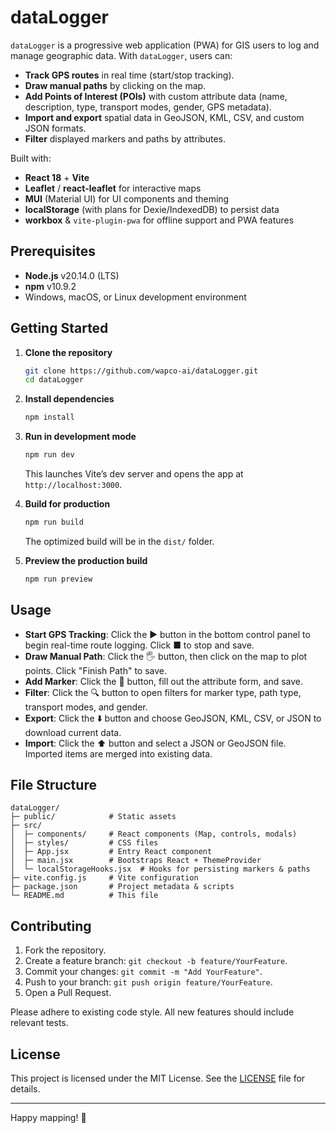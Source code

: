 # dataLogger

`dataLogger` is a progressive web application (PWA) for GIS users to log and manage geographic data. With `dataLogger`, users can:

* **Track GPS routes** in real time (start/stop tracking).
* **Draw manual paths** by clicking on the map.
* **Add Points of Interest (POIs)** with custom attribute data (name, description, type, transport modes, gender, GPS metadata).
* **Import and export** spatial data in GeoJSON, KML, CSV, and custom JSON formats.
* **Filter** displayed markers and paths by attributes.

Built with:

* **React 18** + **Vite**
* **Leaflet** / **react-leaflet** for interactive maps
* **MUI** (Material UI) for UI components and theming
* **localStorage** (with plans for Dexie/IndexedDB) to persist data
* **workbox** & `vite-plugin-pwa` for offline support and PWA features

## Prerequisites

* **Node.js** v20.14.0 (LTS)
* **npm** v10.9.2
* Windows, macOS, or Linux development environment

## Getting Started

1. **Clone the repository**

   ```bash
   git clone https://github.com/wapco-ai/dataLogger.git
   cd dataLogger
   ```

2. **Install dependencies**

   ```bash
   npm install
   ```

3. **Run in development mode**

   ```bash
   npm run dev
   ```

   This launches Vite’s dev server and opens the app at `http://localhost:3000`.

4. **Build for production**

   ```bash
   npm run build
   ```

   The optimized build will be in the `dist/` folder.

5. **Preview the production build**

   ```bash
   npm run preview
   ```

## Usage

* **Start GPS Tracking**: Click the ▶️ button in the bottom control panel to begin real-time route logging. Click ■ to stop and save.
* **Draw Manual Path**: Click the 🖐️ button, then click on the map to plot points. Click "Finish Path" to save.
* **Add Marker**: Click the 📍 button, fill out the attribute form, and save.
* **Filter**: Click the 🔍 button to open filters for marker type, path type, transport modes, and gender.
* **Export**: Click the ⬇️ button and choose GeoJSON, KML, CSV, or JSON to download current data.
* **Import**: Click the ⬆️ button and select a JSON or GeoJSON file. Imported items are merged into existing data.

## File Structure

```
dataLogger/
├─ public/            # Static assets
├─ src/
│  ├─ components/     # React components (Map, controls, modals)
│  ├─ styles/         # CSS files
│  ├─ App.jsx         # Entry React component
│  ├─ main.jsx        # Bootstraps React + ThemeProvider
│  └─ localStorageHooks.jsx  # Hooks for persisting markers & paths
├─ vite.config.js     # Vite configuration
├─ package.json       # Project metadata & scripts
└─ README.md          # This file
```

## Contributing

1. Fork the repository.
2. Create a feature branch: `git checkout -b feature/YourFeature`.
3. Commit your changes: `git commit -m "Add YourFeature"`.
4. Push to your branch: `git push origin feature/YourFeature`.
5. Open a Pull Request.

Please adhere to existing code style. All new features should include relevant tests.

## License

This project is licensed under the MIT License. See the [LICENSE](LICENSE) file for details.

---

Happy mapping! 🚀
